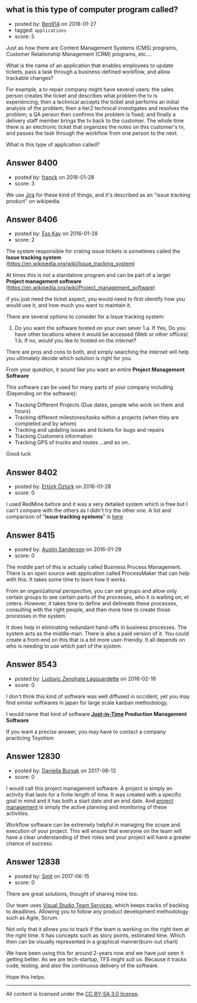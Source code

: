 ## what is this type of computer program called?

- posted by: [Ben914](https://stackexchange.com/users/2813088/ben914) on 2016-01-27
- tagged: `applications`
- score: 5

<p>Just as how there are Content Management Systems (CMS) programs, Customer Relationship Management (CRM) programs, etc....</p>

<p>What is the name of an application that enables employees to update tickets, pass a task through a business-defined workflow, and allow trackable changes?</p>

<p>For example, a tv repair company might have several users: the sales person creates the ticket and describes what problem the tv is experiencing; then a technical accepts the ticket and performs an initial analysis of the problem; then a tier2 technical investigates and resolves the problem; a QA person then confirms the problem is fixed; and finally a delivery staff member brings the tv back to the customer. The whole time there is an electronic ticket that organizes the notes on this customer's tv, and passes the task through the workflow from one person to the next.</p>

<p>What is this type of application called?</p>



## Answer 8400

- posted by: [franck](https://stackexchange.com/users/2321339/franck) on 2016-01-28
- score: 3

<p>We use <a href="https://en.wikipedia.org/wiki/Jira_(software)" rel="nofollow">Jira</a> for these kind of things, and it's described as an "issue tracking product" on wikipedia.</p>



## Answer 8406

- posted by: [Ess Kay](https://stackexchange.com/users/2619138/ess-kay) on 2016-01-28
- score: 2

<p>The system responsible for crating issue tickets is sometimes called the 
<strong>Issue tracking system</strong>  (<a href="https://en.wikipedia.org/wiki/Issue_tracking_system" rel="nofollow">https://en.wikipedia.org/wiki/Issue_tracking_system</a>)</p>

<p>At times this is not a standalone program and can be part of a larger<br>
<strong>Project management software</strong> (<a href="https://en.wikipedia.org/wiki/Project_management_software" rel="nofollow">https://en.wikipedia.org/wiki/Project_management_software</a>)</p>

<p>if you just need the ticket aspect, you would need to first identify how you would use it, and how much you want to maintain it.</p>

<p>There are several options to consider for a Issue tracking system:</p>

<ol>
<li>Do you want the software hosted on your own sever
1.a. If Yes, Do you have other locations where it would be accessed (Web or other offices)
1.b. If no, would you like to hosted on the internet?</li>
</ol>

<p>There are pros and cons to both, and simply searching the internet will help you ultimately decide which solution is right for you.</p>

<p>From your question, it sound like you want an entire <strong>Project Management Software</strong></p>

<p>This software can be used for many parts of your company including (Depending on the software):</p>

<ul>
<li>Tracking Different Projects (Due dates, people who work on them and hours)</li>
<li>Tracking different milestones/tasks within a projects (when they are completed and by whom)</li>
<li>Tracking and updating issues and tickets for bugs and repairs</li>
<li>Tracking Customers information</li>
<li>Tracking GPS of trucks and routes
...and so on..</li>
</ul>

<p>Good luck </p>



## Answer 8402

- posted by: [Ertürk Öztürk](https://stackexchange.com/users/246080/ert-rk-zt-rk) on 2016-01-28
- score: 0

<p>I used RedMine before and it was a very detailed system which is free but I can't compare with the others as I didn't try the other one. A list and comparison of "<strong>issue tracking systems</strong>" is <a href="https://en.wikipedia.org/wiki/Comparison_of_issue-tracking_systems" rel="nofollow" title="Wikipedia">here</a></p>



## Answer 8415

- posted by: [Austin Sanderson](https://stackexchange.com/users/6109645/austin-sanderson) on 2016-01-28
- score: 0

<p>The middle part of this is actually called Business Process Management. There is an open source web application called ProcessMaker that can help with this. It takes some time to learn how it works.</p>

<p>From an organizational perspective, you can set groups and allow only certain groups to see certain parts of the processes, who it is waiting on, et cetera. However, it takes time to define and delineate these processes, consulting with the right people, and then more time to create those processes in the system. </p>

<p>It does help in eliminating redundant hand-offs in business processes. The system acts as the middle-man. There is also a paid version of it. You could create a front-end on this that is a bit more user-friendly. It all depends on who is needing to use which part of the system. </p>



## Answer 8543

- posted by: [Ludovic Zenohate Lagouardette](https://stackexchange.com/users/5589484/ludovic-zenohate-lagouardette) on 2016-02-16
- score: 0

<p>I don't think this kind of software was well diffused in occident, yet you may find similar softwares in japan for large scale kanban methodology.</p>

<p>I would name that kind of software <strong><a href="https://en.wikipedia.org/wiki/Just-in-time_manufacturing" rel="nofollow">Just-in-Time</a> Production Management Software</strong></p>

<p>If you want a precise answer, you may have to contact a company practicing Toyotism</p>



## Answer 12830

- posted by: [Daniella Bursak](https://stackexchange.com/users/11058306/daniella-bursak) on 2017-06-12
- score: 0

<p>I would call this project management software. A project is simply an activity that lasts for a finite length of time. It was created with a specific goal in mind and it has both a start date and an end date. And <a href="https://tallyfy.com/project-management/" rel="nofollow noreferrer">project management</a> is simply the active planning and monitoring of these activities.</p>

<p>Workflow software can be extremely helpful in managing the scope and execution of your project. This will ensure that everyone on the team will have a clear understanding of their roles and your project will have a greater chance of success.</p>



## Answer 12838

- posted by: [Smit](https://stackexchange.com/users/7665731/smit) on 2017-06-15
- score: 0

<p>There are great solutions, thought of sharing mine too.</p>

<p>Our team uses <a href="https://www.visualstudio.com/team-services/" rel="nofollow noreferrer">Visual Studio Team Services</a>, which keeps tracks of backlog to deadlines. Allowing you to follow any product development methodology such as Agile, Scrum. </p>

<p>Not only that it allows you to track if the team is working on the right item at the right time. It has concepts such as story points, estimated time. Which then can be visually represented in a graphical manner(burn-out chart)</p>

<p>We have been using this for around 2-years now and we have just seen it getting better. As we are tech-startup, TFS might suit us. Because it tracks code, testing, and also the continuous delivery of the software.</p>

<p>Hope this helps.</p>




---

All content is licensed under the [CC BY-SA 3.0 license](https://creativecommons.org/licenses/by-sa/3.0/).
